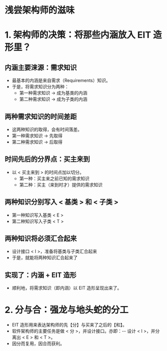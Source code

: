 # 浅尝架构师的滋味

# 1. 架构师的决策：将那些内涵放入 EIT 造形里？

## 内涵主要涞源：需求知识

* 最基本的内涵是来自需求（Requirements）知识。
* 于是，将需求知识分为两种：
  * 第一种需求知识 -> 成为基类的内涵
  * 第二种需求知识 -> 成为子类的内涵

## 两种需求知识的时间差距

* 这两种知识的取得，会有时间落差。
* 第一种需求知识 -> 先取得
* 第二种需求知识 -> 后取得

## 时间先后的分界点：买主来到

* 以 < 买主来到 > 的时间点加以切分。
  * 第一种：买主来之前已知的需求知识
  * 第二种：买主（来到时才）提供的需求知识

## 两种知识分别写入 < 基类 > 和 < 子类 >

* 第一种知识写入基类 < E >
* 第二种知识写入子类 < T >

## 两种知识将必须汇合起来

* 设计接口 < I >，准备将基类与子类汇合起来
* 于是，就能将两种知识汇合起来了

## 实现了：内涵 + EIT 造形

* 顺利地，将需求知识（即内涵）以 EIT 造形呈现出来了。

# 2. 分与合：强龙与地头蛇的分工

* EIT 造形用来表达架构师的先【分】与买来了之后的【和】。
* 软件架构师的主要任务是做 < 分 >，并设计接口。亦即：-- 设计 < I >，并分离出 < E > 和 < T >。
* 因分而复用，因合而获利。

